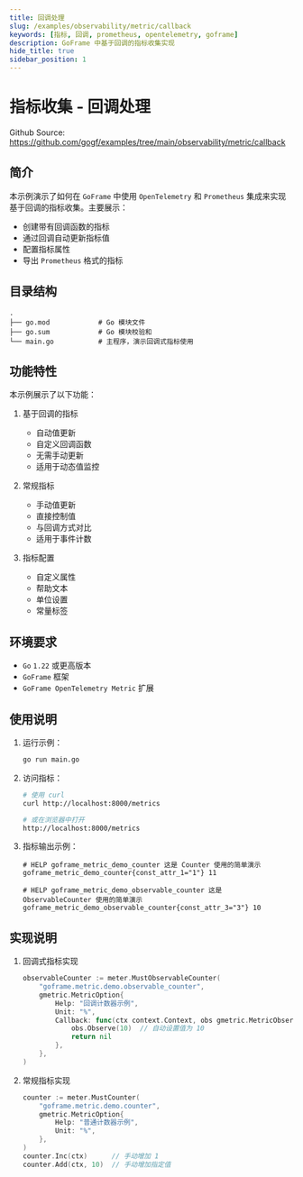 ```yaml
---
title: 回调处理
slug: /examples/observability/metric/callback
keywords: [指标, 回调, prometheus, opentelemetry, goframe]
description: GoFrame 中基于回调的指标收集实现
hide_title: true
sidebar_position: 1
---
```


# 指标收集 - 回调处理

Github Source: https://github.com/gogf/examples/tree/main/observability/metric/callback


## 简介

本示例演示了如何在 `GoFrame` 中使用 `OpenTelemetry` 和 `Prometheus` 集成来实现基于回调的指标收集。主要展示：
- 创建带有回调函数的指标
- 通过回调自动更新指标值
- 配置指标属性
- 导出 `Prometheus` 格式的指标

## 目录结构

```text
.
├── go.mod            # Go 模块文件
├── go.sum            # Go 模块校验和
└── main.go           # 主程序，演示回调式指标使用
```

## 功能特性

本示例展示了以下功能：

1. 基于回调的指标
   - 自动值更新
   - 自定义回调函数
   - 无需手动更新
   - 适用于动态值监控

2. 常规指标
   - 手动值更新
   - 直接控制值
   - 与回调方式对比
   - 适用于事件计数

3. 指标配置
   - 自定义属性
   - 帮助文本
   - 单位设置
   - 常量标签

## 环境要求

- `Go` `1.22` 或更高版本
- `GoFrame` 框架
- `GoFrame OpenTelemetry Metric` 扩展

## 使用说明

1. 运行示例：
   ```bash
   go run main.go
   ```

2. 访问指标：
   ```bash
   # 使用 curl
   curl http://localhost:8000/metrics
   
   # 或在浏览器中打开
   http://localhost:8000/metrics
   ```

3. 指标输出示例：
   ```text
   # HELP goframe_metric_demo_counter 这是 Counter 使用的简单演示
   goframe_metric_demo_counter{const_attr_1="1"} 11
   
   # HELP goframe_metric_demo_observable_counter 这是 ObservableCounter 使用的简单演示
   goframe_metric_demo_observable_counter{const_attr_3="3"} 10
   ```

## 实现说明

1. 回调式指标实现
   ```go
   observableCounter := meter.MustObservableCounter(
       "goframe.metric.demo.observable_counter",
       gmetric.MetricOption{
           Help: "回调计数器示例",
           Unit: "%",
           Callback: func(ctx context.Context, obs gmetric.MetricObserver) error {
               obs.Observe(10)  // 自动设置值为 10
               return nil
           },
       },
   )
   ```

2. 常规指标实现
   ```go
   counter := meter.MustCounter(
       "goframe.metric.demo.counter",
       gmetric.MetricOption{
           Help: "普通计数器示例",
           Unit: "%",
       },
   )
   counter.Inc(ctx)      // 手动增加 1
   counter.Add(ctx, 10)  // 手动增加指定值
   ```
